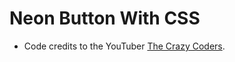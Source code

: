 # Neon Button With CSS

* Code credits to the YouTuber [The Crazy Coders](https://www.youtube.com/@TheCrazyCoders).